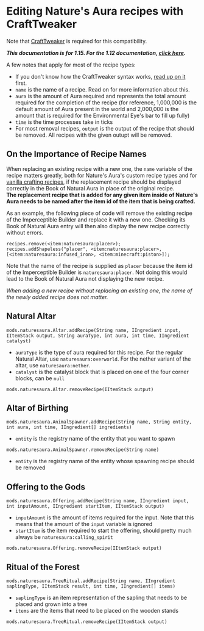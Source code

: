 # Editing Nature's Aura recipes with CraftTweaker
Note that [CraftTweaker](https://minecraft.curseforge.com/projects/crafttweaker) is required for this compatibility.

***This documentation is for 1.15. For the 1.12 documentation, [click here](https://github.com/Ellpeck/NaturesAura/blob/1.12/CraftTweakerCompat.md).***

A few notes that apply for most of the recipe types:
- If you don't know how the CraftTweaker syntax works, [read up on it](https://docs.blamejared.com/en/#Getting_Started/) first.
- `name` is the name of a recipe. Read on for more information about this.
- `aura` is the amount of Aura required and represents the total amount required for the completion of the recipe (for reference, 1,000,000 is the default amount of Aura present in the world and 2,000,000 is the amount that is required for the Environmental Eye's bar to fill up fully)
- `time` is the time processes take in ticks
- For most removal recipes, `output` is the output of the recipe that should be removed. All recipes with the given outupt will be removed.

## On the Importance of Recipe Names
When replacing an existing recipe with a new one, the `name` variable of the recipe matters greatly, both for Nature's Aura's custom recipe types and for [vanilla crafting recipes](https://crafttweaker.readthedocs.io/en/latest/#Vanilla/Recipes/Crafting/Recipes_Crafting_Table/), if the replacement recipe should be displayed correctly in the Book of Natural Aura in place of the original recipe.  
__The replacement recipe that is added for any given item inside of Nature's Aura needs to be named after the item id of the item that is being crafted.__ 

As an example, the following piece of code will remove the existing recipe of the Imperceptible Builder and replace it with a new one. Checking its Book of Natural Aura entry will then also display the new recipe correctly without errors.  
```
recipes.remove(<item:naturesaura:placer>);
recipes.addShapeless("placer", <item:naturesaura:placer>, [<item:naturesaura:infused_iron>, <item:minecraft:piston>]);
```
Note that the name of the recipe is supplied as `placer` because the item id of the Imperceptible Builder is `naturesaura:placer`. Not doing this would lead to the Book of Natural Aura not displaying the new recipe.

_When adding a new recipe without replacing an existing one, the name of the newly added recipe does not matter._

## Natural Altar
```zs
mods.naturesaura.Altar.addRecipe(String name, IIngredient input, IItemStack output, String auraType, int aura, int time, IIngredient catalyst)
```

- `auraType` is the type of aura required for this recipe. For the regular Natural Altar, use `naturesaura:overworld`. For the nether variant of the altar, use `naturesaura:nether`.
- `catalyst` is the catalyst block that is placed on one of the four corner blocks, can be `null`

```zs
mods.naturesaura.Altar.removeRecipe(IItemStack output)
```

## Altar of Birthing
```zs
mods.naturesaura.AnimalSpawner.addRecipe(String name, String entity, int aura, int time, IIngredient[] ingredients)
```
- `entity` is the registry name of the entity that you want to spawn

```zs
mods.naturesaura.AnimalSpawner.removeRecipe(String name)
```
- `entity` is the registry name of the entity whose spawning recipe should be removed

## Offering to the Gods
```zs
mods.naturesaura.Offering.addRecipe(String name, IIngredient input, int inputAmount, IIngredient startItem, IItemStack output)
``` 
- `inputAmount` is the amount of items required for the input. Note that this means that the amount of the `input` variable is ignored
- `startItem` is the item required to start the offering, should pretty much always be `naturesaura:calling_spirit`

```zs
mods.naturesaura.Offering.removeRecipe(IItemStack output)
```

## Ritual of the Forest
```zs
mods.naturesaura.TreeRitual.addRecipe(String name, IIngredient saplingType, IItemStack result, int time, IIngredient[] items)
```
- `saplingType` is an item representation of the sapling that needs to be placed and grown into a tree
- `items` are the items that need to be placed on the wooden stands

```zs
mods.naturesaura.TreeRitual.removeRecipe(IItemStack output)
```